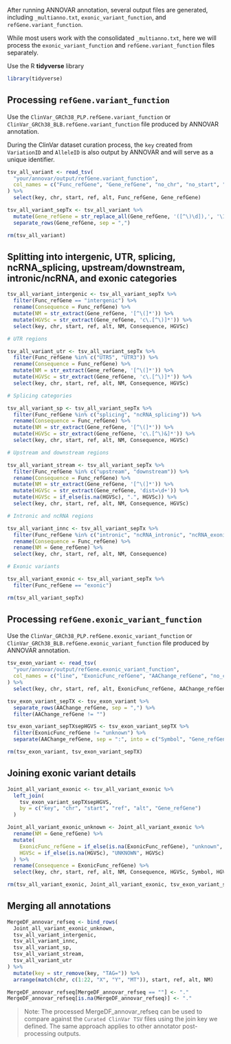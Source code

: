 After running ANNOVAR annotation, several output files are generated, including `_multianno.txt`, `exonic_variant_function`, and `refGene.variant_function`.

While most users work with the consolidated `_multianno.txt`, here we will process the `exonic_variant_function` and `refGene.variant_function` files separately.

Use the R **tidyverse** library

```r
library(tidyverse)
```

## Processing `refGene.variant_function`

Use the `ClinVar_GRCh38_PLP.refGene.variant_function` or `ClinVar_GRCh38_BLB.refGene.variant_function` file produced by ANNOVAR annotation.

During the ClinVar dataset curation process, the `key` created from `VariationID` and `AlleleID` is also output by ANNOVAR and will serve as a unique identifier.

```r
tsv_all_variant <- read_tsv(
  "your/annovar/output/refGene.variant_function",
  col_names = c("Func_refGene", "Gene_refGene", "no_chr", "no_start", "no_end", "no_ref", "no_alt", "chr", "start", "id", "ref", "alt", "QUAL", "FILTER", "key", "INFO", "FORMAT")
) %>%
  select(key, chr, start, ref, alt, Func_refGene, Gene_refGene)

tsv_all_variant_sepTx <- tsv_all_variant %>%
  mutate(Gene_refGene = str_replace_all(Gene_refGene, '([^\)\d]),', '\1&')) %>%
  separate_rows(Gene_refGene, sep = ",")

rm(tsv_all_variant)
```

## Splitting into intergenic, UTR, splicing, ncRNA_splicing, upstream/downstream, intronic/ncRNA, and exonic categories

```r
tsv_all_variant_intergenic <- tsv_all_variant_sepTx %>%
  filter(Func_refGene == "intergenic") %>%
  rename(Consequence = Func_refGene) %>%
  mutate(NM = str_extract(Gene_refGene, '[^\(]*')) %>%
  mutate(HGVSc = str_extract(Gene_refGene, 'c\.[^\)]*')) %>%
  select(key, chr, start, ref, alt, NM, Consequence, HGVSc)

# UTR regions

tsv_all_variant_utr <- tsv_all_variant_sepTx %>%
  filter(Func_refGene %in% c("UTR5", "UTR3")) %>%
  rename(Consequence = Func_refGene) %>%
  mutate(NM = str_extract(Gene_refGene, '[^\(]*')) %>%
  mutate(HGVSc = str_extract(Gene_refGene, 'c\.[^\)]*')) %>%
  select(key, chr, start, ref, alt, NM, Consequence, HGVSc)

# Splicing categories

tsv_all_variant_sp <- tsv_all_variant_sepTx %>%
  filter(Func_refGene %in% c("splicing", "ncRNA_splicing")) %>%
  rename(Consequence = Func_refGene) %>%
  mutate(NM = str_extract(Gene_refGene, '[^\(]*')) %>%
  mutate(HGVSc = str_extract(Gene_refGene, 'c\.[^\)&]*')) %>%
  select(key, chr, start, ref, alt, NM, Consequence, HGVSc)

# Upstream and downstream regions

tsv_all_variant_stream <- tsv_all_variant_sepTx %>%
  filter(Func_refGene %in% c("upstream", "downstream")) %>%
  rename(Consequence = Func_refGene) %>%
  mutate(NM = str_extract(Gene_refGene, '[^\(]*')) %>%
  mutate(HGVSc = str_extract(Gene_refGene, 'dist=\d+')) %>%
  mutate(HGVSc = if_else(is.na(HGVSc), ".", HGVSc)) %>%
  select(key, chr, start, ref, alt, NM, Consequence, HGVSc)

# Intronic and ncRNA regions

tsv_all_variant_innc <- tsv_all_variant_sepTx %>%
  filter(Func_refGene %in% c("intronic", "ncRNA_intronic", "ncRNA_exonic")) %>%
  rename(Consequence = Func_refGene) %>%
  rename(NM = Gene_refGene) %>%
  select(key, chr, start, ref, alt, NM, Consequence)

# Exonic variants

tsv_all_variant_exonic <- tsv_all_variant_sepTx %>%
  filter(Func_refGene == "exonic")

rm(tsv_all_variant_sepTx)
```

## Processing `refGene.exonic_variant_function`

Use the `ClinVar_GRCh38_PLP.refGene.exonic_variant_function` or `ClinVar_GRCh38_BLB.refGene.exonic_variant_function` file produced by ANNOVAR annotation.

```r
tsv_exon_variant <- read_tsv(
  "your/annovar/output/refGene.exonic_variant_function",
  col_names = c("line", "ExonicFunc_refGene", "AAChange_refGene", "no_chr", "no_start", "no_end", "no_ref", "no_alt", "chr", "start", "id", "ref", "alt", "QUAL", "FILTER", "key", "INFO", "FORMAT")
) %>%
  select(key, chr, start, ref, alt, ExonicFunc_refGene, AAChange_refGene)

tsv_exon_variant_sepTX <- tsv_exon_variant %>%
  separate_rows(AAChange_refGene, sep = ",") %>%
  filter(AAChange_refGene != "")

tsv_exon_variant_sepTXsepHGVS <- tsv_exon_variant_sepTX %>%
  filter(ExonicFunc_refGene != "unknown") %>%
  separate(AAChange_refGene, sep = ":", into = c("Symbol", "Gene_refGene", "exon_NO", "HGVSc", "HGVSp"))

rm(tsv_exon_variant, tsv_exon_variant_sepTX)
```

## Joining exonic variant details

```r
Joint_all_variant_exonic <- tsv_all_variant_exonic %>%
  left_join(
    tsv_exon_variant_sepTXsepHGVS,
    by = c("key", "chr", "start", "ref", "alt", "Gene_refGene")
  )

Joint_all_variant_exonic_unknown <- Joint_all_variant_exonic %>%
  rename(NM = Gene_refGene) %>%
  mutate(
    ExonicFunc_refGene = if_else(is.na(ExonicFunc_refGene), "unknown", ExonicFunc_refGene),
    HGVSc = if_else(is.na(HGVSc), "UNKNOWN", HGVSc)
  ) %>%
  rename(Consequence = ExonicFunc_refGene) %>%
  select(key, chr, start, ref, alt, NM, Consequence, HGVSc, Symbol, HGVSp)

rm(tsv_all_variant_exonic, Joint_all_variant_exonic, tsv_exon_variant_sepTXsepHGVS)
```

## Merging all annotations

```r
MergeDF_annovar_refseq <- bind_rows(
  Joint_all_variant_exonic_unknown,
  tsv_all_variant_intergenic,
  tsv_all_variant_innc,
  tsv_all_variant_sp,
  tsv_all_variant_stream,
  tsv_all_variant_utr
) %>%
  mutate(key = str_remove(key, "TAG=")) %>%
  arrange(match(chr, c(1:22, "X", "Y", "MT")), start, ref, alt, NM)

MergeDF_annovar_refseq[MergeDF_annovar_refseq == ""] <- "."
MergeDF_annovar_refseq[is.na(MergeDF_annovar_refseq)] <- "."
```

> Note: The processed MergeDF_annovar_refseq can be used to compare against the `Curated ClinVar TSV` files using the join key we defined. The same approach applies to other annotator post-processing outputs.





